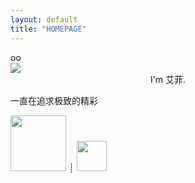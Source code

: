 ```yaml
---
layout: default
title: "HOMEPAGE"
---
```


<div class="menu">oo</div>
<div class="header">
 <img src="https://q1.qlogo.cn/g?b=qq&nk=1764712330&s=640" />
<center>I'm 艾菲.</center>
<div class="contact"></div>
</div>
<div class="main">
<div id="hitokoto"><p id="hitokoto_text">一直在追求极致的精彩</p></div>
 <script>
  var xhr = new XMLHttpRequest();
  xhr.open('get', 'https://v1.hitokoto.cn');
  xhr.onreadystatechange = function () {
    if (xhr.readyState === 4) {
      var data = JSON.parse(xhr.responseText);
      var hitokoto = document.getElementById('hitokoto_text');
      hitokoto.innerText = data.hitokoto;
    }
  }
  xhr.send();
</script>
</div>
 
<footer>
<a href="https://dash.cloudflare.com" target="_blank" rel="nofollow"><img src="https://cdn.jsdelivr.net/gh/ooiv7oo/ling@gh-pages/assets/images/CloudFlare.png" style="width:5.58rem;"></a>
┊
<a href="https://github.com" target="_blank" rel="nofollow"><img src="https://cdn.jsdelivr.net/gh/ooiv7oo/ling@gh-pages/assets/images/GitHub.png" style="width:3rem;"></a>
</footer>
